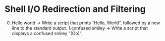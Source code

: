 # Shell I/O Redirection and Filtering
0. Hello world -> Write a script that prints “Hello, World”, followed by a new line to the standard output.
1.confused smiley -> Write a script that displays a confused smiley "(Ôo)'.


